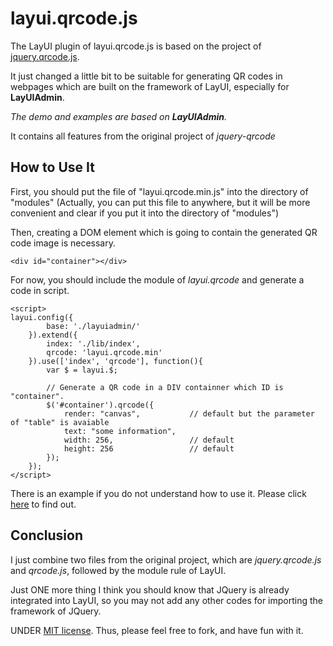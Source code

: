 # layui.qrcode.js

The LayUI plugin of layui.qrcode.js is based on the project of <a href='http://jeromeetienne.github.com/jquery-qrcode'>jquery.qrcode.js</a>.

It just changed a little bit to be suitable for generating QR codes in webpages which are built on the framework of LayUI, especially for **LayUIAdmin**.

*The demo and examples are based on **LayUIAdmin**.*

It contains all features from the original project of *jquery-qrcode*

## How to Use It

First, you should put the file of "layui.qrcode.min.js" into the directory of "modules" (Actually, you can put this file to anywhere, but it will be more convenient and clear if you put it into the directory of "modules")

Then, creating a DOM element which is going to contain the generated QR code image is necessary.

    <div id="container"></div>

For now, you should include the module of *layui.qrcode* and generate a code in script.

    <script> 
    layui.config({
            base: './layuiadmin/'
        }).extend({
            index: './lib/index',
            qrcode: 'layui.qrcode.min'
        }).use(['index', 'qrcode'], function(){
            var $ = layui.$;
    
            // Generate a QR code in a DIV containner which ID is "container".
            $('#container').qrcode({
                render: "canvas",           // default but the parameter of "table" is avaiable
                text: "some information",
                width: 256,                 // default
                height: 256                 // default
            });
        });
    </script>

There is an example if you do not understand how to use it. Please click <a href="https://github.com/henry0475/layui-qrcode/blob/master/examples/demo.html" target="_blank">here</a> to find out.

## Conclusion

I just combine two files from the original project, which are *jquery.qrcode.js* and *qrcode.js*, followed by the module rule of LayUI. 

Just ONE more thing I think you should know that JQuery is already integrated into LayUI, so you may not add any other codes for importing the framework of JQuery.

UNDER <a href='https://github.com/henry0475/layui-qrcode/blob/master/LICENSE'>MIT license</a>. Thus, please feel free to fork, and have fun with it.